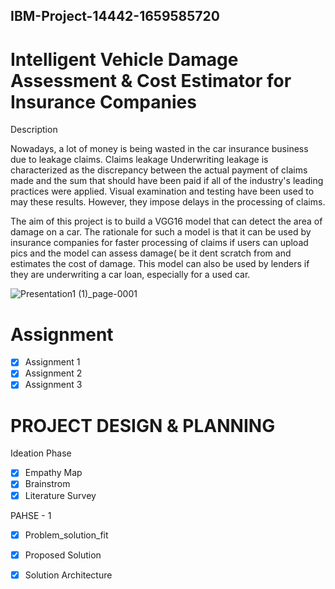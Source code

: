 ## IBM-Project-14442-1659585720 



# Intelligent Vehicle Damage Assessment &amp; Cost Estimator for Insurance Companies


Description


Nowadays, a lot of money is being wasted in the car insurance business due to leakage claims. Claims leakage Underwriting leakage is characterized as the discrepancy between the actual payment of claims made and the sum that should have been paid if all of the industry's leading practices were applied. Visual examination and testing have been used to may these results. However, they impose delays in the processing of claims.

The aim of this project is to build a VGG16 model that can detect the area of damage on a car. The rationale for such a model is that it can be used by insurance companies for faster processing of claims if users can upload pics and the model can assess damage( be it dent scratch from and estimates the cost of damage. This model can also be used by lenders if they are underwriting a car loan, especially for a used car.





![Presentation1 (1)_page-0001](https://user-images.githubusercontent.com/111693185/195320394-51b9830a-6cc9-417c-a903-20252f17f763.jpg)
# Assignment 
-[x] Assignment 1
-[x] Assignment 2
-[x] Assignment 3

# PROJECT DESIGN & PLANNING 
Ideation Phase
- [x] Empathy Map
- [x] Brainstrom
- [x] Literature Survey

PAHSE - 1
- [x] Problem_solution_fit
- [x] Proposed Solution
- [x] Solution Architecture


